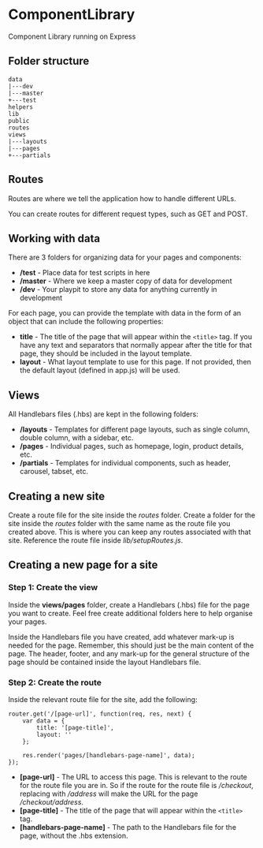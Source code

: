 # ComponentLibrary
Component Library running on Express

## Folder structure

```
data
|---dev
|---master
+---test
helpers
lib
public
routes
views
|---layouts
|---pages
+---partials
```

## Routes

Routes are where we tell the application how to handle different URLs.

You can create routes for different request types, such as GET and POST. 

## Working with data

There are 3 folders for organizing data for your pages and components:

* **/test** - Place data for test scripts in here
* **/master** - Where we keep a master copy of data for development
* **/dev** - Your playpit to store any data for anything currently in development

For each page, you can provide the template with data in the form of an object that can include the following properties:

* **title** - The title of the page that will appear within the `<title>` tag. If you have any text and separators that normally appear after the title for that page, they should be included in the layout template.
* **layout** - What layout template to use for this page. If not provided, then the default layout (defined in app.js) will be used.

## Views

All Handlebars files (.hbs) are kept in the following folders: 

* **/layouts** - Templates for different page layouts, such as single column, double column, with a sidebar, etc.
* **/pages** - Individual pages, such as homepage, login, product details, etc.
* **/partials** - Templates for individual components, such as header, carousel, tabset, etc.

## Creating a new site

Create a route file for the site inside the *routes* folder.
Create a folder for the site inside the *routes* folder with the same name as the route file you created above. This is where you can keep any routes associated with that site.
Reference the route file inside *lib/setupRoutes.js*.


## Creating a new page for a site

### Step 1: Create the view

Inside the **views/pages** folder, create a Handlebars (.hbs) file for the page you want to create. Feel free create additional folders here to help organise your pages.

Inside the Handlebars file you have created, add whatever mark-up is needed for the page. Remember, this should just be the main content of the page. The header, footer, and any mark-up for the general structure of the page should be contained inside the layout Handlebars file.

### Step 2: Create the route

Inside the relevant route file for the site, add the following:

	router.get('/[page-url]', function(req, res, next) {
		var data = {
			title: '[page-title]',
			layout: ''
		};

		res.render('pages/[handlebars-page-name]', data);
	});

* **[page-url]** - The URL to access this page. This is relevant to the route for the route file you are in. So if the route for the route file is */checkout*, replacing <page-url> with */address* will make the URL for the page */checkout/address*.
* **[page-title]** - The title of the page that will appear within the `<title>` tag.
* **[handlebars-page-name]** - The path to the Handlebars file for the page, without the .hbs extension.
